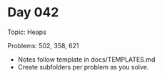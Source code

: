 # Day 042

Topic: Heaps

Problems: 502, 358, 621

- Notes follow template in docs/TEMPLATES.md
- Create subfolders per problem as you solve.